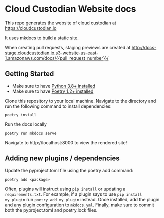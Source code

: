 # Cloud Custodian Website docs

This repo generates the website of cloud custodian at https://cloudcustodian.io

It uses mkdocs to build a static site.

When creating pull requests, staging previews are created at
http://docs-stage.cloudcustodian.io.s3-website-us-east-1.amazonaws.com/docs/{{pull_request_number}}/


## Getting Started

* Make sure to have [Python 3.8+ installed](https://www.python.org/downloads/)
* Make sure to have [Poetry 1.2+ installed](https://python-poetry.org/docs/)

Clone this repository to your local machine. Navigate to the directory and run the following command to install dependencies:


```
poetry install
```

Run the docs locally

```
poetry run mkdocs serve
```

Navigate to http://localhost:8000 to view the rendered site!

## Adding new plugins / dependencies

Update the pyproject.toml file using the poetry add command:

```
poetry add <package>
```

Often, plugins will instruct using `pip install` or updating a `requirements.txt`. For example, if a plugin says to use `pip install my_plugin` run `poetry add my_plugin` instead.
Once installed, add the plugin and any plugin configuration to `mkdocs.yml`. Finally, make sure to commit both the pyproject.toml and poetry.lock files.
